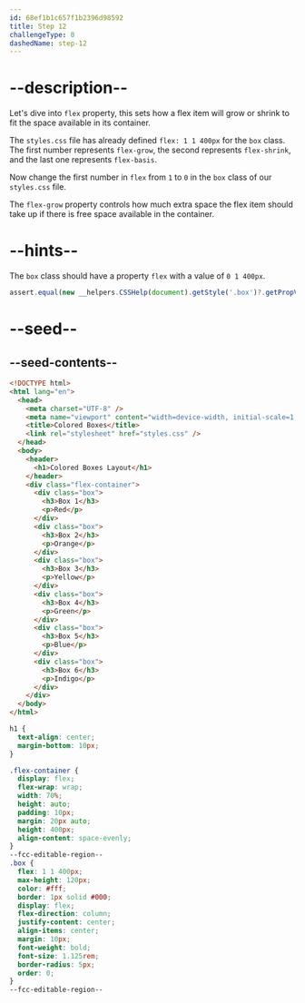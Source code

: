 ```yaml
---
id: 68ef1b1c657f1b2396d98592
title: Step 12
challengeType: 0
dashedName: step-12
---
```


# --description--

Let's dive into `flex` property, this sets how a flex item will grow or shrink to fit the space available in its container.

The `styles.css` file has already defined `flex: 1 1 400px` for the `box` class. The first number represents `flex-grow`, the second represents `flex-shrink`, and the last one represents `flex-basis`.

Now change the first number in `flex` from `1` to `0` in the `box` class of our `styles.css` file.

The `flex-grow` property controls how much extra space the flex item should take up if there is free space available in the container.

# --hints--

The `box` class should have a property `flex` with a value of `0 1 400px`.

```js
assert.equal(new __helpers.CSSHelp(document).getStyle('.box')?.getPropVal('flex'), '0 1 400px');
```

# --seed--

## --seed-contents--

```html
<!DOCTYPE html>
<html lang="en">
  <head>
    <meta charset="UTF-8" />
    <meta name="viewport" content="width=device-width, initial-scale=1.0" />
    <title>Colored Boxes</title>
    <link rel="stylesheet" href="styles.css" />
  </head>
  <body>
    <header>
      <h1>Colored Boxes Layout</h1>
    </header>
    <div class="flex-container">
      <div class="box">
        <h3>Box 1</h3>
        <p>Red</p>
      </div>
      <div class="box">
        <h3>Box 2</h3>
        <p>Orange</p>
      </div>
      <div class="box">
        <h3>Box 3</h3>
        <p>Yellow</p>
      </div>
      <div class="box">
        <h3>Box 4</h3>
        <p>Green</p>
      </div>
      <div class="box">
        <h3>Box 5</h3>
        <p>Blue</p>
      </div>
      <div class="box">
        <h3>Box 6</h3>
        <p>Indigo</p>
      </div>
    </div>    
  </body>
</html>
```

```css
h1 {
  text-align: center;
  margin-bottom: 10px;
}

.flex-container {
  display: flex;
  flex-wrap: wrap;
  width: 70%;
  height: auto;
  padding: 10px;
  margin: 20px auto;
  height: 400px;
  align-content: space-evenly;
}
--fcc-editable-region--
.box {
  flex: 1 1 400px;
  max-height: 120px;
  color: #fff;
  border: 1px solid #000;
  display: flex;
  flex-direction: column;
  justify-content: center;
  align-items: center;
  margin: 10px;
  font-weight: bold;
  font-size: 1.125rem;
  border-radius: 5px;
  order: 0; 
}
--fcc-editable-region--
```
